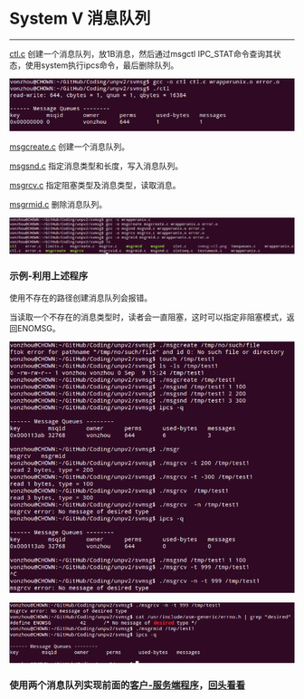 # System V 消息队列

---

[ctl.c](ctl.c) 创建一个消息队列，放1B消息，然后通过msgctl IPC_STAT命令查询其状态，使用system执行ipcs命令，最后删除队列。

![](svmsg-ctl.png)

[msgcreate.c](msgcreate.c) 创建一个消息队列。

[msgsnd.c](msgsnd.c) 指定消息类型和长度，写入消息队列。

[msgrcv.c](msgrcv.c) 指定阻塞类型及消息类型，读取消息。

[msgrmid.c](msgrmid.c) 删除消息队列。

![](svmsg-compile.png)

### 示例-利用上述程序

使用不存在的路径创建消息队列会报错。

当读取一个不存在的消息类型时，读者会一直阻塞，这时可以指定非阻塞模式，返回ENOMSG。

![](svmsg-example1.png)

![](svmsg-example2.png)


### 使用两个消息队列实现前面的[客户-服务端程序](../svmsgcliserv/)，[回头看看](../pipemesg/)
